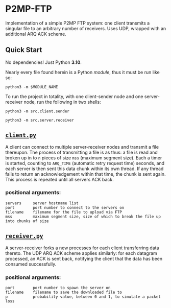 # P2MP-FTP

Implementation of a simple P2MP FTP system: one client transmits a singular file to an
arbitrary number of receivers. Uses UDP, wrapped with an additional ARQ ACK scheme.

## Quick Start

No dependencies! Just Python **3.10**.

Nearly every file found herein is a Python _module_, thus it must be run like so:

    python3 -m $MODULE_NAME

To run the project in totality, with one client-sender node and one server-receiver
node, run the following in two shells:

    python3 -m src.client.sender

    python3 -m src.server.receiver

## [`client.py`](src/client/sender.py)

A client can connect to multiple server-receiver nodes and transmit a file thereupon.
The process of transmitting a file is as thus: a file is read and broken up in to `n`
pieces of size `mss` (maximum segment size). Each a timer is started, counting to
`ARQ_TIME` (automatic retry request time) seconds, and each server is then sent this
data chunk within its own thread. If any thread fails to return an acknowledgement
within that time, the chunk is sent again. This process is repeated until all servers
ACK back.

### positional arguments:

    servers     server hostname list
    port        port number to connect to the servers on
    filename    filename for the file to upload via FTP
    mss         maximum segment size, size of which to break the file up into chunks of size

## [`receiver.py`](src/server/receiver.py)

A server-receiver forks a new processes for each client transferring data thereto. The
UDP ARQ ACK scheme applies similarly: for each datagram processed, an ACK is sent back,
notifying the client that the data has been consumed successfully.

### positional arguments:

    port        port number to spawn the server on
    filename    filename to save the downloaded file to
    p           probability value, between 0 and 1, to simulate a packet loss
